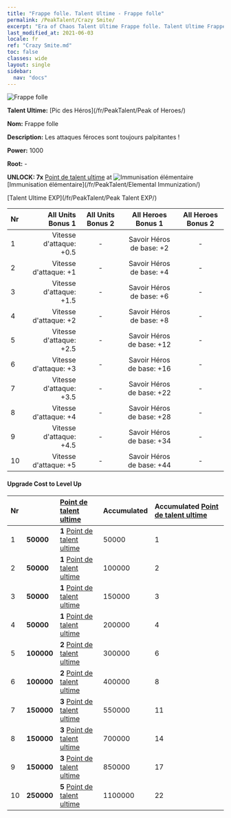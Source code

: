 ```yaml
---
title: "Frappe folle. Talent Ultime - Frappe folle"
permalink: /PeakTalent/Crazy Smite/
excerpt: "Era of Chaos Talent Ultime Frappe folle. Talent Ultime Frappe folle. Frappe folle"
last_modified_at: 2021-06-03
locale: fr
ref: "Crazy Smite.md"
toc: false
classes: wide
layout: single
sidebar:
  nav: "docs"
---
```


  ![Frappe folle](/images/pt/talent_1005.png)

  **Talent Ultime:** [Pic des Héros](/fr/PeakTalent/Peak of Heroes/)

  **Nom:** Frappe folle

  **Description:** Les attaques féroces sont toujours palpitantes !

  **Power:** 1000

  **Root:** -

  **UNLOCK: 7x** [Point de talent ultime](/ItemsFR/con_934/) at ![Immunisation élémentaire](/images/pt/talent_1004.png) [Immunisation élémentaire](/fr/PeakTalent/Elemental Immunization/)

  [Talent Ultime EXP](/fr/PeakTalent/Peak Talent EXP/)

  | Nr | All Units Bonus 1 | All Units Bonus 2 | All Heroes Bonus 1 | All Heroes Bonus 2 |
  |:---|--------------:|:-------------:|:-------------:|:-------------:|
  | 1 | Vitesse d'attaque: +0.5 | - | Savoir Héros de base: +2 | - |
  | 2 | Vitesse d'attaque: +1 | - | Savoir Héros de base: +4 | - |
  | 3 | Vitesse d'attaque: +1.5 | - | Savoir Héros de base: +6 | - |
  | 4 | Vitesse d'attaque: +2 | - | Savoir Héros de base: +8 | - |
  | 5 | Vitesse d'attaque: +2.5 | - | Savoir Héros de base: +12 | - |
  | 6 | Vitesse d'attaque: +3 | - | Savoir Héros de base: +16 | - |
  | 7 | Vitesse d'attaque: +3.5 | - | Savoir Héros de base: +22 | - |
  | 8 | Vitesse d'attaque: +4 | - | Savoir Héros de base: +28 | - |
  | 9 | Vitesse d'attaque: +4.5 | - | Savoir Héros de base: +34 | - |
  | 10 | Vitesse d'attaque: +5 | - | Savoir Héros de base: +44 | - |


#### Upgrade Cost to Level Up

  | Nr | <i class="fas fa-coins"/> | [Point de talent ultime](/ItemsFR/con_934/) | Accumulated <i class="fas fa-coins"/> | Accumulated [Point de talent ultime](/ItemsFR/con_934/) |
  |:---|:--------------|:-------------|:-------------|:-------------|
  | 1 | **50000** | **1** [Point de talent ultime](/ItemsFR/con_934/) | 50000 | 1 |
  | 2 | **50000** | **1** [Point de talent ultime](/ItemsFR/con_934/) | 100000 | 2 |
  | 3 | **50000** | **1** [Point de talent ultime](/ItemsFR/con_934/) | 150000 | 3 |
  | 4 | **50000** | **1** [Point de talent ultime](/ItemsFR/con_934/) | 200000 | 4 |
  | 5 | **100000** | **2** [Point de talent ultime](/ItemsFR/con_934/) | 300000 | 6 |
  | 6 | **100000** | **2** [Point de talent ultime](/ItemsFR/con_934/) | 400000 | 8 |
  | 7 | **150000** | **3** [Point de talent ultime](/ItemsFR/con_934/) | 550000 | 11 |
  | 8 | **150000** | **3** [Point de talent ultime](/ItemsFR/con_934/) | 700000 | 14 |
  | 9 | **150000** | **3** [Point de talent ultime](/ItemsFR/con_934/) | 850000 | 17 |
  | 10 | **250000** | **5** [Point de talent ultime](/ItemsFR/con_934/) | 1100000 | 22 |
